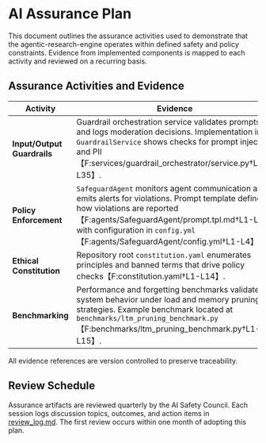 # AI Assurance Plan

This document outlines the assurance activities used to demonstrate that the agentic-research-engine operates within defined safety and policy constraints. Evidence from implemented components is mapped to each activity and reviewed on a recurring basis.

## Assurance Activities and Evidence

| Activity | Evidence |
|---------|---------|
| **Input/Output Guardrails** | Guardrail orchestration service validates prompts and logs moderation decisions. Implementation in `GuardrailService` shows checks for prompt injection and PII【F:services/guardrail_orchestrator/service.py†L15-L35】. |
| **Policy Enforcement** | `SafeguardAgent` monitors agent communication and emits alerts for violations. Prompt template defines how violations are reported【F:agents/SafeguardAgent/prompt.tpl.md†L1-L8】 with configuration in `config.yml`【F:agents/SafeguardAgent/config.yml†L1-L4】. |
| **Ethical Constitution** | Repository root `constitution.yaml` enumerates principles and banned terms that drive policy checks【F:constitution.yaml†L1-L14】. |
| **Benchmarking** | Performance and forgetting benchmarks validate system behavior under load and memory pruning strategies. Example benchmark located at `benchmarks/ltm_pruning_benchmark.py`【F:benchmarks/ltm_pruning_benchmark.py†L1-L15】. |

All evidence references are version controlled to preserve traceability.

## Review Schedule

Assurance artifacts are reviewed quarterly by the AI Safety Council. Each session logs discussion topics, outcomes, and action items in [review_log.md](review_log.md). The first review occurs within one month of adopting this plan.
